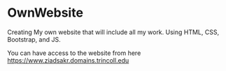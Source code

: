 # OwnWebsite
Creating My own website that will include all my work.
Using HTML, CSS, Bootstrap, and JS.

You can have access to the website from here
https://www.ziadsakr.domains.trincoll.edu
